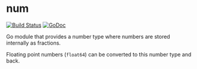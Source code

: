 # num

[![Build Status](https://travis-ci.org/xyproto/num.svg?branch=master)](https://travis-ci.org/xyproto/num) [![GoDoc](https://godoc.org/github.com/xyproto/num?status.svg)](http://godoc.org/github.com/xyproto/num)

Go module that provides a number type where numbers are stored internally as fractions.

Floating point numbers (`float64`) can be converted to this number type and back.

